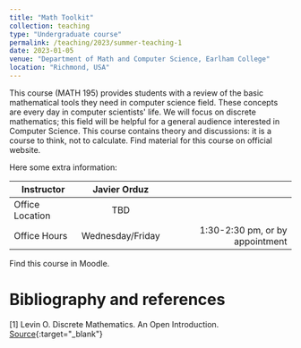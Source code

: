 ```yaml
---
title: "Math Toolkit"
collection: teaching
type: "Undergraduate course"
permalink: /teaching/2023/summer-teaching-1
date: 2023-01-05
venue: "Department of Math and Computer Science, Earlham College"
location: "Richmond, USA"
---
```


This course (MATH 195) provides students with a review of the basic mathematical tools they need in computer science field. These concepts are every day in computer scientists' life. We will focus on discrete mathematics; this field will be helpful for a general audience interested in Computer Science. This course contains theory and discussions: it is a course to think, not to calculate. Find material for this course on official website.
<!--[BU website](https://tinyurl.com/yhgalmw6){:target="_blank"}, -->

Here some extra information:

| Instructor   |      Javier Orduz      |   |
|--------------------|:-----------------------:|----------------:|
| Office Location |  TBD |  |
| Office Hours |    Wednesday/Friday   |   1:30-2:30 pm, or by appointment |


Find this course in Moodle.

# Bibliography and references
[1] Levin O.  Discrete Mathematics. An Open Introduction. [Source](https://discrete.openmathbooks.org/dmoi3.html){:target="_blank"}
